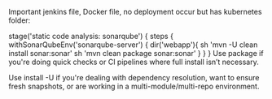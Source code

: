 Important jenkins file, Docker file, no deployment occur but has kubernetes folder:


stage('static code analysis: sonarqube') {
            steps {
                withSonarQubeEnv('sonarqube-server') {
                dir('webapp'){
                sh 'mvn -U clean install sonar:sonar'
                sh 'mvn clean package sonar:sonar'
                }
              }
            }
Use package if you're doing quick checks or CI pipelines where full install isn’t necessary.

Use install -U if you're dealing with dependency resolution, want to ensure fresh snapshots, or are working in a multi-module/multi-repo environment.